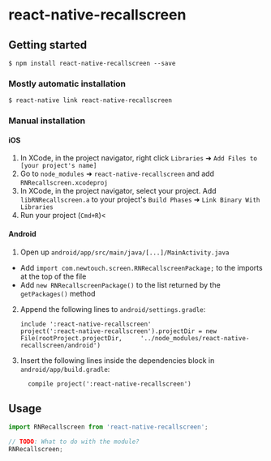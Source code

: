 
# react-native-recallscreen

## Getting started

`$ npm install react-native-recallscreen --save`

### Mostly automatic installation

`$ react-native link react-native-recallscreen`

### Manual installation


#### iOS

1. In XCode, in the project navigator, right click `Libraries` ➜ `Add Files to [your project's name]`
2. Go to `node_modules` ➜ `react-native-recallscreen` and add `RNRecallscreen.xcodeproj`
3. In XCode, in the project navigator, select your project. Add `libRNRecallscreen.a` to your project's `Build Phases` ➜ `Link Binary With Libraries`
4. Run your project (`Cmd+R`)<

#### Android

1. Open up `android/app/src/main/java/[...]/MainActivity.java`
  - Add `import com.newtouch.screen.RNRecallscreenPackage;` to the imports at the top of the file
  - Add `new RNRecallscreenPackage()` to the list returned by the `getPackages()` method
2. Append the following lines to `android/settings.gradle`:
  	```
  	include ':react-native-recallscreen'
  	project(':react-native-recallscreen').projectDir = new File(rootProject.projectDir, 	'../node_modules/react-native-recallscreen/android')
  	```
3. Insert the following lines inside the dependencies block in `android/app/build.gradle`:
  	```
      compile project(':react-native-recallscreen')
  	```


## Usage
```javascript
import RNRecallscreen from 'react-native-recallscreen';

// TODO: What to do with the module?
RNRecallscreen;
```
  